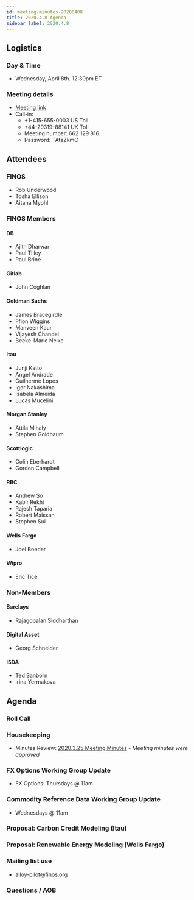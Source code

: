 ```yaml
---
id: meeting-minutes-20200408
title: 2020.4.8 Agenda
sidebar_label: 2020.4.8
---
```


## Logistics 
### Day & Time
* Wednesday, April 8th. 12:30pm ET

### Meeting details

* [Meeting link](https://finos.webex.com/finos/j.php?MTID=m9faeb59f9167a188a0cde9a2209b9447)
* Call-in: 
    * +1-415-655-0003 US Toll
    * +44-20319-88141 UK Toll
    * Meeting number: 662 129 816
    * Password: TAtaZkmC

## Attendees 
### FINOS
* Rob Underwood
* Tosha Ellison
* Aitana Myohl

### FINOS Members

####  DB
* Ajith Dharwar
* Paul Tilley
* Paul Brine

#### Gitlab
* John Coghlan

#### Goldman Sachs
* James Bracegirdle
* Ffion Wiggins
* Manveen Kaur
* Vijayesh Chandel
* Beeke-Marie Nelke

#### Itau
* Junji Katto
* Angel Andrade
* Guilherme Lopes
* Igor Nakashima
* Isabela Almeida
* Lucas Mucelini

#### Morgan Stanley
* Attila Mihaly
* Stephen Goldbaum

#### Scottlogic
* Colin Eberhardt
* Gordon Campbell

#### RBC
* Andrew So
* Kabir Rekhi
* Rajesh Taparia
* Robert Maissan
* Stephen Sui

#### Wells Fargo
* Joel Boeder

#### Wipro
* Eric Tice

### Non-Members

#### Barclays
* Rajagopalan Siddharthan

#### Digital Asset
* Georg Schneider

#### ISDA
* Ted Sanborn
* Irina Yermakova

## Agenda

### Roll Call

### Housekeeping
* Minutes Review: [2020.3.25 Meeting Minutes](https://github.com/finos/alloy/blob/master/meeting-minutes/pilot-project-meeting-minutes/2020.3.25-pilot-project-minutes.md) - *Meeting minutes were approved*

### FX Options  Working Group Update
* FX Options: Thursdays @ 11am

### Commodity Reference Data Working Group Update
* Wednesdays @ 11am

### Proposal: Carbon Credit Modeling  (Itau)

### Proposal: Renewable Energy Modeling (Wells Fargo)

### Mailing list use
* alloy-pilot@finos.org


### Questions / AOB
